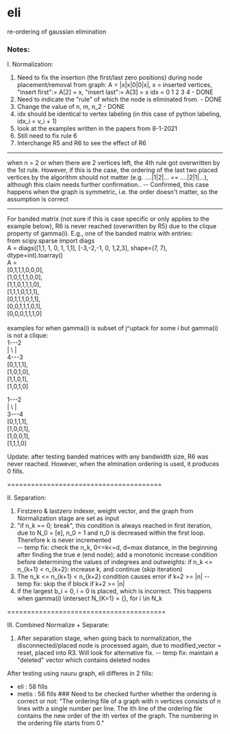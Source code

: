 # eli

re-ordering of gaussian elimination

### Notes:
I. Normalization:
1. Need to fix the insertion (the first/last zero positions) during node placement/removal from graph:
    A = |x|x|0|0|x|, x = inserted vertices, "insert first":= A[2] = x, "insert last":= A[3] = x
    idx = 0 1 2 3 4 - DONE
2. Need to indicate the "rule" of which the node is eliminated from. - DONE
3. Change the value of n, m, n_2 - DONE
4. idx should be identical to vertex labeling (in this case of python labeling, idx_i = v_i + 1)
5. look at the examples written in the papers from 8-1-2021
6. Still need to fix rule 6
7. Interchange R5 and R6 to see the effect of R6

******
when n = 2 or when there are 2 vertices left, the 4th rule got overwritten by the 1st rule. However, if this is the case, the ordering of the last two placed vertices by the algorithm should not matter (e.g. ....|1|2|... == ....|2|1|...), although this claim needs further confirmation.. -- Confirmed, this case happens when the graph is symmetric, i.e. the order doesn't matter, so the assumption is correct

******
For banded matrix (not sure if this is case specific or only applies to the example below), R6 is never reached (overwritten by R5) due to the clique property of gamma(i).
E.g., one of the banded matrix with entries: <br/>
from scipy.sparse import diags <br/>
A = diags([1,1, 1, 0, 1, 1,1], [-3,-2,-1, 0, 1,2,3], shape=(7, 7), dtype=int).toarray() <br/>
A = <br/>
[0,1,1,1,0,0,0], <br/>
[1,0,1,1,1,0,0], <br/>
[1,1,0,1,1,1,0], <br/>
[1,1,1,0,1,1,1], <br/>
[0,1,1,1,0,1,1], <br/>
[0,0,1,1,1,0,1], <br/>
[0,0,0,1,1,1,0] <br/>
 <br/>
examples for when gamma(i) is subset of j^uptack for some i but gamma(i) is not a clique: <br/>
1---2 <br/>
| \ | <br/>
4---3 <br/>
[0,1,1,1], <br/>
[1,0,1,0], <br/>
[1,1,0,1], <br/>
[1,0,1,0] <br/>

1---2 <br/>
| \ | <br/>
3---4 <br/>
[0,1,1,1], <br/>
[1,0,0,1], <br/>
[1,0,0,1], <br/>
[1,1,1,0]  

Update: after testing banded matrices with any bandwidth size, R6 was never reached. However, when the elmination ordering is used, it produces 0 fills.

=======================================  

II. Separation:
1. Firstzero & lastzero indexer, weight vector, and the graph from Normalization stage are set as input
2. "if n_k == 0; break", this condition is always reached in first iteration, due to N_0 = [e], n_0 = 1 and n_0 is decreased within the first loop. Therefore k is never incremented  
-- temp fix: check the n_k, 0<=k<=d, d=max distance, in the beginning after finding the true e (end node); add a monotonic increase condition before determining the values of indegrees and outweights: if n_k <= n_{k+1} < n_{k+2}: increase k, and continue (skip iteration)
3. The n_k <= n_{k+1} < n_{k+2} condition causes error if k+2 >= |n|
-- temp fix: skip the if block if k+2 >= |n|
4. if the largest b_i = 0, i = 0 is placed, which is incorrect. This happens when gamma(i) \intersect N_{K=1} = {}, for i \in N_k  

========================================  

III. Combined Normalize + Separate:
1. After separation stage, when going back to normalization, the disconnected/placed node is processed again, due to modified_vector = reset, placed into R3. Will look for alternative fix.
-- temp fix: maintain a "deleted" vector which contains deleted nodes

After testing using nauru graph, eli differes in 2 fills:  
- eli : 58 fills
- metis : 56 fills ### Need to be checked further whether the ordering is correct or not: "The ordering file of a graph with n vertices consists of n lines with a single number per line. The ith line of the ordering file contains the new order of the ith vertex of the graph. The numbering in the ordering file starts from 0."